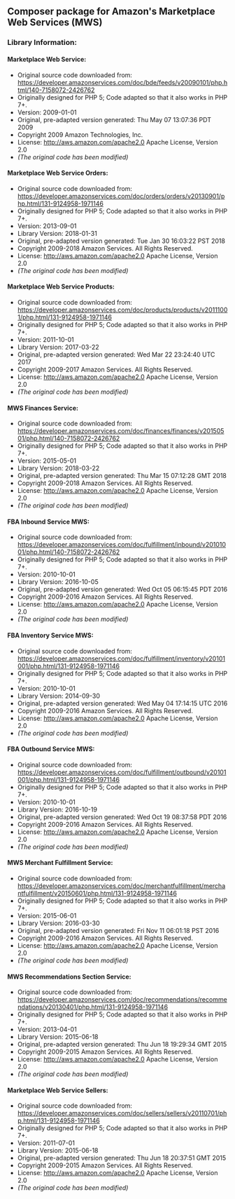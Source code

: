## Composer package for Amazon's Marketplace Web Services (MWS)

### Library Information:
  
#### Marketplace Web Service:
*   Original source code downloaded from:  
        https://developer.amazonservices.com/doc/bde/feeds/v20090101/php.html/140-7158072-2426762
*   Originally designed for PHP 5; Code adapted so that it also works in PHP 7+.
*   Version: 2009-01-01
*   Original, pre-adapted version generated: Thu May 07 13:07:36 PDT 2009
*   Copyright 2009 Amazon Technologies, Inc.
*   License: http://aws.amazon.com/apache2.0  Apache License, Version 2.0
*   _(The original code has been modified)_
  
#### Marketplace Web Service Orders:
*   Original source code downloaded from:  
        https://developer.amazonservices.com/doc/orders/orders/v20130901/php.html/131-9124958-1971146
*   Originally designed for PHP 5; Code adapted so that it also works in PHP 7+.
*   Version: 2013-09-01
*   Library Version: 2018-01-31
*   Original, pre-adapted version generated: Tue Jan 30 16:03:22 PST 2018
*   Copyright 2009-2018 Amazon Services. All Rights Reserved.
*   License: http://aws.amazon.com/apache2.0  Apache License, Version 2.0
*   _(The original code has been modified)_
  
#### Marketplace Web Service Products:
*   Original source code downloaded from:  
        https://developer.amazonservices.com/doc/products/products/v20111001/php.html/131-9124958-1971146
*   Originally designed for PHP 5; Code adapted so that it also works in PHP 7+.
*   Version: 2011-10-01
*   Library Version: 2017-03-22
*   Original, pre-adapted version generated: Wed Mar 22 23:24:40 UTC 2017
*   Copyright 2009-2017 Amazon Services. All Rights Reserved.
*   License: http://aws.amazon.com/apache2.0  Apache License, Version 2.0
*   _(The original code has been modified)_
  
#### MWS Finances Service:
*   Original source code downloaded from:  
        https://developer.amazonservices.com/doc/finances/finances/v20150501/php.html/140-7158072-2426762
*   Originally designed for PHP 5; Code adapted so that it also works in PHP 7+.
*   Version: 2015-05-01
*   Library Version: 2018-03-22
*   Original, pre-adapted version generated: Thu Mar 15 07:12:28 GMT 2018
*   Copyright 2009-2018 Amazon Services. All Rights Reserved.
*   License: http://aws.amazon.com/apache2.0  Apache License, Version 2.0
*   _(The original code has been modified)_
  
#### FBA Inbound Service MWS:
*   Original source code downloaded from:  
        https://developer.amazonservices.com/doc/fulfillment/inbound/v20101001/php.html/140-7158072-2426762
*   Originally designed for PHP 5; Code adapted so that it also works in PHP 7+.
*   Version: 2010-10-01
*   Library Version: 2016-10-05
*   Original, pre-adapted version generated: Wed Oct 05 06:15:45 PDT 2016
*   Copyright 2009-2016 Amazon Services. All Rights Reserved.
*   License: http://aws.amazon.com/apache2.0  Apache License, Version 2.0
*   _(The original code has been modified)_
  
#### FBA Inventory Service MWS:
*   Original source code downloaded from:  
        https://developer.amazonservices.com/doc/fulfillment/inventory/v20101001/php.html/131-9124958-1971146
*   Originally designed for PHP 5; Code adapted so that it also works in PHP 7+.
*   Version: 2010-10-01
*   Library Version: 2014-09-30
*   Original, pre-adapted version generated: Wed May 04 17:14:15 UTC 2016
*   Copyright 2009-2016 Amazon Services. All Rights Reserved.
*   License: http://aws.amazon.com/apache2.0  Apache License, Version 2.0
*   _(The original code has been modified)_
  
#### FBA Outbound Service MWS:
*   Original source code downloaded from:  
        https://developer.amazonservices.com/doc/fulfillment/outbound/v20101001/php.html/131-9124958-1971146
*   Originally designed for PHP 5; Code adapted so that it also works in PHP 7+.
*   Version: 2010-10-01
*   Library Version: 2016-10-19
*   Original, pre-adapted version generated: Wed Oct 19 08:37:58 PDT 2016
*   Copyright 2009-2016 Amazon Services. All Rights Reserved.
*   License: http://aws.amazon.com/apache2.0  Apache License, Version 2.0
*   _(The original code has been modified)_
  
#### MWS Merchant Fulfillment Service:
*   Original source code downloaded from:  
        https://developer.amazonservices.com/doc/merchantfulfillment/merchantfulfillment/v20150601/php.html/131-9124958-1971146
*   Originally designed for PHP 5; Code adapted so that it also works in PHP 7+.
*   Version: 2015-06-01
*   Library Version: 2016-03-30
*   Original, pre-adapted version generated: Fri Nov 11 06:01:18 PST 2016
*   Copyright 2009-2016 Amazon Services. All Rights Reserved.
*   License: http://aws.amazon.com/apache2.0  Apache License, Version 2.0
*   _(The original code has been modified)_
  
#### MWS Recommendations Section Service:
*   Original source code downloaded from:  
        https://developer.amazonservices.com/doc/recommendations/recommendations/v20130401/php.html/131-9124958-1971146
*   Originally designed for PHP 5; Code adapted so that it also works in PHP 7+.
*   Version: 2013-04-01
*   Library Version: 2015-06-18
*   Original, pre-adapted version generated: Thu Jun 18 19:29:34 GMT 2015
*   Copyright 2009-2015 Amazon Services. All Rights Reserved.
*   License: http://aws.amazon.com/apache2.0  Apache License, Version 2.0
*   _(The original code has been modified)_
  
#### Marketplace Web Service Sellers:
*   Original source code downloaded from:  
        https://developer.amazonservices.com/doc/sellers/sellers/v20110701/php.html/131-9124958-1971146
*   Originally designed for PHP 5; Code adapted so that it also works in PHP 7+.
*   Version: 2011-07-01
*   Library Version: 2015-06-18
*   Original, pre-adapted version generated: Thu Jun 18 20:37:51 GMT 2015
*   Copyright 2009-2015 Amazon Services. All Rights Reserved.
*   License: http://aws.amazon.com/apache2.0  Apache License, Version 2.0
*   _(The original code has been modified)_